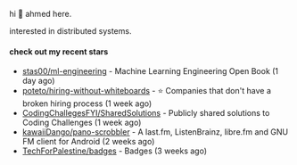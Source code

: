 hi 👋 ahmed here.

interested in distributed systems.

#### check out my recent stars

- [stas00/ml-engineering](https://github.com/stas00/ml-engineering) - Machine Learning Engineering Open Book (1 day ago)
- [poteto/hiring-without-whiteboards](https://github.com/poteto/hiring-without-whiteboards) - ⭐️  Companies that don&#39;t have a broken hiring process (1 week ago)
- [CodingChallegesFYI/SharedSolutions](https://github.com/CodingChallegesFYI/SharedSolutions) - Publicly shared solutions to Coding Challenges (1 week ago)
- [kawaiiDango/pano-scrobbler](https://github.com/kawaiiDango/pano-scrobbler) - A last.fm, ListenBrainz, libre.fm and GNU FM client for Android (2 weeks ago)
- [TechForPalestine/badges](https://github.com/TechForPalestine/badges) - Badges (3 weeks ago)


